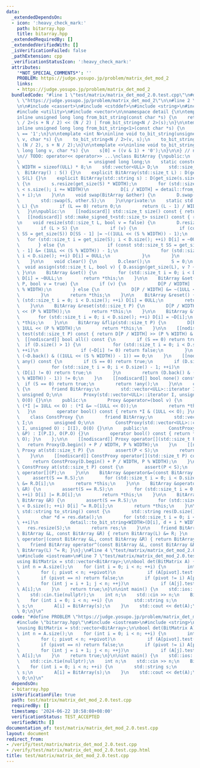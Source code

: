 ```yaml
---
data:
  _extendedDependsOn:
  - icon: ':heavy_check_mark:'
    path: bitarray.hpp
    title: bitarray.hpp
  _extendedRequiredBy: []
  _extendedVerifiedWith: []
  _isVerificationFailed: false
  _pathExtension: cpp
  _verificationStatusIcon: ':heavy_check_mark:'
  attributes:
    '*NOT_SPECIAL_COMMENTS*': ''
    PROBLEM: https://judge.yosupo.jp/problem/matrix_det_mod_2
    links:
    - https://judge.yosupo.jp/problem/matrix_det_mod_2
  bundledCode: "#line 1 \"test/matrix/matrix_det_mod_2.0.test.cpp\"\n#define PROBLEM\
    \ \"https://judge.yosupo.jp/problem/matrix_det_mod_2\"\n\n#line 2 \"bitarray.hpp\"\
    \n\n#include <cassert>\n#include <cstddef>\n#include <string>\n#include <type_traits>\n\
    #include <utility>\n#include <vector>\n\nnamespace detail {\n\ntemplate <int N>\n\
    inline unsigned long long from_bit_string(const char *s) {\n    return from_bit_string<N\
    \ / 2>(s + N / 2) << (N / 2) | from_bit_string<N / 2>(s);\n}\n\ntemplate <>\n\
    inline unsigned long long from_bit_string<1>(const char *s) {\n    return s[0]\
    \ == '1';\n}\n\ntemplate <int N>\ninline void to_bit_string(unsigned long long\
    \ v, char *s) {\n    to_bit_string<N / 2>(v, s);\n    to_bit_string<N / 2>(v >>\
    \ (N / 2), s + N / 2);\n}\n\ntemplate <>\ninline void to_bit_string<1>(unsigned\
    \ long long v, char *s) {\n    s[0] = ((v & 1) + '0');\n}\n\n} // namespace detail\n\
    \n// TODO: operator<< operator>> ...\nclass BitArray {\npublic:\n    using ULL\
    \                          = unsigned long long;\n    static constexpr std::size_t\
    \ WIDTH = sizeof(ULL) * 8;\n    std::vector<ULL> D;\n    std::size_t S;\n\n  \
    \  BitArray() : S() {}\n    explicit BitArray(std::size_t L) : D(get_size(L)),\
    \ S(L) {}\n    explicit BitArray(std::string s) : D(get_size(s.size())), S(s.size())\
    \ {\n        s.resize(get_size(S) * WIDTH);\n        for (std::size_t i = 0; i\
    \ < s.size(); i += WIDTH)\n            D[i / WIDTH] = detail::from_bit_string<WIDTH>(s.data()\
    \ + i);\n    }\n\n    void swap(BitArray &other) {\n        D.swap(other.D);\n\
    \        std::swap(S, other.S);\n    }\n\nprivate:\n    static std::size_t get_size(std::size_t\
    \ L) {\n        if (L == 0) return 0;\n        return (L - 1) / WIDTH + 1;\n \
    \   }\n\npublic:\n    [[nodiscard]] std::size_t size() const { return S; }\n \
    \   [[nodiscard]] std::make_signed_t<std::size_t> ssize() const { return S; }\n\
    \n    void resize(std::size_t L, bool v = false) {\n        D.resize(get_size(L));\n\
    \        if (L > S) {\n            if (v) {\n                if (const std::size_t\
    \ SS = get_size(S)) D[SS - 1] |= ~((1ULL << (S % WIDTH)) - 1);\n             \
    \   for (std::size_t i = get_size(S); i < D.size(); ++i) D[i] = ~0ULL;\n     \
    \       } else {\n                if (const std::size_t SS = get_size(S)) D[SS\
    \ - 1] &= (1ULL << (S % WIDTH)) - 1;\n                for (std::size_t i = get_size(S);\
    \ i < D.size(); ++i) D[i] = 0ULL;\n            }\n        }\n        S = L;\n\
    \    }\n\n    void clear() {\n        D.clear();\n        S = 0;\n    }\n\n  \
    \  void assign(std::size_t L, bool v) { D.assign(get_size(L), v ? ~0ULL : 0ULL);\
    \ }\n\n    BitArray &set() {\n        for (std::size_t i = 0; i < D.size(); ++i)\
    \ D[i] = ~0ULL;\n        return *this;\n    }\n\n    BitArray &set(std::size_t\
    \ P, bool v = true) {\n        if (v) {\n            D[P / WIDTH] |= 1ULL << (P\
    \ % WIDTH);\n        } else {\n            D[P / WIDTH] &= ~(1ULL << (P % WIDTH));\n\
    \        }\n        return *this;\n    }\n\n    BitArray &reset() {\n        for\
    \ (std::size_t i = 0; i < D.size(); ++i) D[i] = 0ULL;\n        return *this;\n\
    \    }\n\n    BitArray &reset(std::size_t P) {\n        D[P / WIDTH] &= ~(1ULL\
    \ << (P % WIDTH));\n        return *this;\n    }\n\n    BitArray &flip() {\n \
    \       for (std::size_t i = 0; i < D.size(); ++i) D[i] = ~D[i];\n        return\
    \ *this;\n    }\n\n    BitArray &flip(std::size_t P) {\n        D[P / WIDTH] ^=\
    \ 1ULL << (P % WIDTH);\n        return *this;\n    }\n\n    [[nodiscard]] bool\
    \ test(std::size_t P) const { return D[P / WIDTH] >> (P % WIDTH) & 1; }\n\n  \
    \  [[nodiscard]] bool all() const {\n        if (S == 0) return true;\n      \
    \  if (D.size() > 1) {\n            for (std::size_t i = 0; i < D.size() - 1;\
    \ ++i)\n                if (~D[i] != 0) return false;\n        }\n        return\
    \ (~D.back() & ((1ULL << (S % WIDTH)) - 1)) == 0;\n    }\n    [[nodiscard]] bool\
    \ any() const {\n        if (S == 0) return true;\n        if (D.size() > 1) {\n\
    \            for (std::size_t i = 0; i < D.size() - 1; ++i)\n                if\
    \ (D[i] != 0) return true;\n        }\n        return (D.back() & ((1ULL << (S\
    \ % WIDTH)) - 1)) != 0;\n    }\n    [[nodiscard]] bool none() const {\n      \
    \  if (S == 0) return true;\n        return !any();\n    }\n\n    class Proxy\
    \ {\n        friend BitArray;\n        std::vector<ULL>::iterator I;\n       \
    \ unsigned O;\n\n        Proxy(std::vector<ULL>::iterator I, unsigned O) : I(I),\
    \ O(O) {}\n\n    public:\n        Proxy &operator=(bool v) {\n            v ?\
    \ (*I |= 1ULL << O) : (*I &= ~(1ULL << O));\n            return *this;\n     \
    \   }\n        operator bool() const { return *I & (1ULL << O); }\n    };\n\n\
    \    class ConstProxy {\n        friend BitArray;\n        std::vector<ULL>::const_iterator\
    \ I;\n        unsigned O;\n\n        ConstProxy(std::vector<ULL>::const_iterator\
    \ I, unsigned O) : I(I), O(O) {}\n\n    public:\n        ConstProxy(const Proxy\
    \ &P) : I(P.I), O(P.O) {}\n        operator bool() const { return *I & (1ULL <<\
    \ O); }\n    };\n\n    [[nodiscard]] Proxy operator[](std::size_t P) {\n     \
    \   return Proxy(D.begin() + P / WIDTH, P % WIDTH);\n    }\n    [[nodiscard]]\
    \ Proxy at(std::size_t P) {\n        assert(P < S);\n        return operator[](P);\n\
    \    }\n\n    [[nodiscard]] ConstProxy operator[](std::size_t P) const {\n   \
    \     return ConstProxy(D.begin() + P / WIDTH, P % WIDTH);\n    }\n    [[nodiscard]]\
    \ ConstProxy at(std::size_t P) const {\n        assert(P < S);\n        return\
    \ operator[](P);\n    }\n\n    BitArray &operator&=(const BitArray &R) {\n   \
    \     assert(S == R.S);\n        for (std::size_t i = 0; i < D.size(); ++i) D[i]\
    \ &= R.D[i];\n        return *this;\n    }\n\n    BitArray &operator|=(const BitArray\
    \ &R) {\n        assert(S == R.S);\n        for (std::size_t i = 0; i < D.size();\
    \ ++i) D[i] |= R.D[i];\n        return *this;\n    }\n\n    BitArray &operator^=(const\
    \ BitArray &R) {\n        assert(S == R.S);\n        for (std::size_t i = 0; i\
    \ < D.size(); ++i) D[i] ^= R.D[i];\n        return *this;\n    }\n\n    [[nodiscard]]\
    \ std::string to_string() const {\n        std::string res(D.size() * WIDTH, 0);\n\
    \        char *d = res.data();\n        for (std::size_t i = 0; i < D.size();\
    \ ++i)\n            detail::to_bit_string<WIDTH>(D[i], d + i * WIDTH);\n     \
    \   res.resize(S);\n        return res;\n    }\n\n    friend BitArray operator&(const\
    \ BitArray &L, const BitArray &R) { return BitArray(L) &= R; }\n    friend BitArray\
    \ operator|(const BitArray &L, const BitArray &R) { return BitArray(L) |= R; }\n\
    \    friend BitArray operator^(const BitArray &L, const BitArray &R) { return\
    \ BitArray(L) ^= R; }\n};\n#line 4 \"test/matrix/matrix_det_mod_2.0.test.cpp\"\
    \n#include <iostream>\n#line 7 \"test/matrix/matrix_det_mod_2.0.test.cpp\"\n\n\
    using BitMatrix = std::vector<BitArray>;\n\nbool det(BitMatrix A) {\n    const\
    \ int n = A.size();\n    for (int i = 0; i < n; ++i) {\n        int pivot = i;\n\
    \        for (; pivot < n; ++pivot)\n            if (A[pivot].test(i)) break;\n\
    \        if (pivot == n) return false;\n        if (pivot != i) A[pivot].swap(A[i]);\n\
    \        for (int j = i + 1; j < n; ++j)\n            if (A[j].test(i)) A[j] ^=\
    \ A[i];\n    }\n    return true;\n}\n\nint main() {\n    std::ios::sync_with_stdio(false);\n\
    \    std::cin.tie(nullptr);\n    int n;\n    std::cin >> n;\n    BitMatrix A(n);\n\
    \    for (int i = 0; i < n; ++i) {\n        std::string s;\n        std::cin >>\
    \ s;\n        A[i] = BitArray(s);\n    }\n    std::cout << det(A);\n    return\
    \ 0;\n}\n"
  code: "#define PROBLEM \"https://judge.yosupo.jp/problem/matrix_det_mod_2\"\n\n\
    #include \"bitarray.hpp\"\n#include <iostream>\n#include <string>\n#include <vector>\n\
    \nusing BitMatrix = std::vector<BitArray>;\n\nbool det(BitMatrix A) {\n    const\
    \ int n = A.size();\n    for (int i = 0; i < n; ++i) {\n        int pivot = i;\n\
    \        for (; pivot < n; ++pivot)\n            if (A[pivot].test(i)) break;\n\
    \        if (pivot == n) return false;\n        if (pivot != i) A[pivot].swap(A[i]);\n\
    \        for (int j = i + 1; j < n; ++j)\n            if (A[j].test(i)) A[j] ^=\
    \ A[i];\n    }\n    return true;\n}\n\nint main() {\n    std::ios::sync_with_stdio(false);\n\
    \    std::cin.tie(nullptr);\n    int n;\n    std::cin >> n;\n    BitMatrix A(n);\n\
    \    for (int i = 0; i < n; ++i) {\n        std::string s;\n        std::cin >>\
    \ s;\n        A[i] = BitArray(s);\n    }\n    std::cout << det(A);\n    return\
    \ 0;\n}\n"
  dependsOn:
  - bitarray.hpp
  isVerificationFile: true
  path: test/matrix/matrix_det_mod_2.0.test.cpp
  requiredBy: []
  timestamp: '2024-06-22 10:58:08+08:00'
  verificationStatus: TEST_ACCEPTED
  verifiedWith: []
documentation_of: test/matrix/matrix_det_mod_2.0.test.cpp
layout: document
redirect_from:
- /verify/test/matrix/matrix_det_mod_2.0.test.cpp
- /verify/test/matrix/matrix_det_mod_2.0.test.cpp.html
title: test/matrix/matrix_det_mod_2.0.test.cpp
---
```

